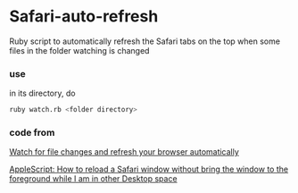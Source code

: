 # Safari-auto-refresh
Ruby script to automatically refresh the Safari tabs on the top when some files in the folder watching is changed

### use
in its directory, do
```zsh
ruby watch.rb <folder directory>
```

### code from
[Watch for file changes and refresh your browser automatically](https://brettterpstra.com/2011/03/07/watch-for-file-changes-and-refresh-your-browser-automatically/)

[AppleScript: How to reload a Safari window without bring the window to the foreground while I am in other Desktop space](https://stackoverflow.com/questions/20925453/applescript-how-to-reload-a-safari-window-without-bring-the-window-to-the-foreg)
